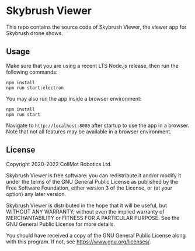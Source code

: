 Skybrush Viewer
===============

This repo contains the source code of Skybrush Viewer, the viewer app for
Skybrush drone shows.

Usage
-----

Make sure that you are using a recent LTS Node.js release, then run the
following commands:

```
npm install
npm run start:electron
```

You may also run the app inside a browser environment:

```
npm install
npm run start
```

Navigate to ``http://localhost:8080`` after startup to use the app in
a browser. Note that not all features may be available in a browser
environment.

License
-------

Copyright 2020-2022 CollMot Robotics Ltd.

Skybrush Viewer is free software: you can redistribute it and/or modify it under
the terms of the GNU General Public License as published by the Free Software
Foundation, either version 3 of the License, or (at your option) any later
version.

Skybrush Viewer is distributed in the hope that it will be useful, but WITHOUT
ANY WARRANTY; without even the implied warranty of MERCHANTABILITY or
FITNESS FOR A PARTICULAR PURPOSE. See the GNU General Public License for
more details.

You should have received a copy of the GNU General Public License along with
this program. If not, see <https://www.gnu.org/licenses/>.
